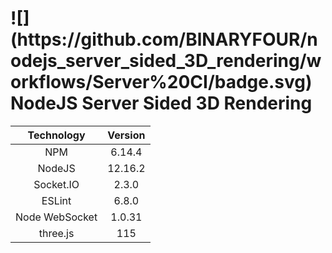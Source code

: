 

<h1>![](https://github.com/BlNARYFOUR/nodejs_server_sided_3D_rendering/workflows/Server%20CI/badge.svg) NodeJS Server Sided 3D Rendering</h1>

|   Technology   | Version |
|:--------------:|:-------:|
|       NPM      |  6.14.4 |
|     NodeJS     | 12.16.2 |
|    Socket.IO   |  2.3.0  |
|     ESLint     |  6.8.0  |
| Node WebSocket |  1.0.31 |
|    three.js    |   115   |
